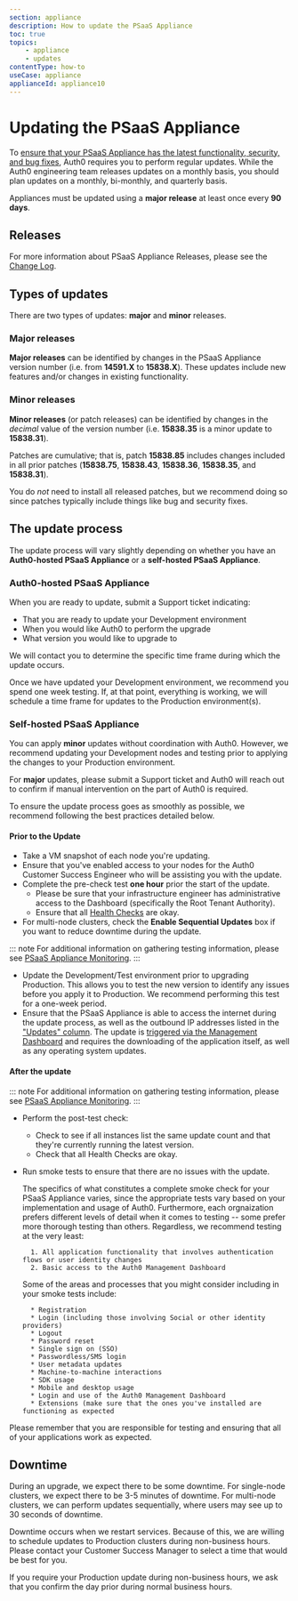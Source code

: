 ```yaml
---
section: appliance
description: How to update the PSaaS Appliance
toc: true
topics:
    - appliance
    - updates
contentType: how-to
useCase: appliance
applianceId: appliance10
---
```

# Updating the PSaaS Appliance

To [ensure that your PSaaS Appliance has the latest functionality, security, and bug fixes](/appliance/admin/importance-of-updates), Auth0 requires you to perform regular updates. While the Auth0 engineering team releases updates on a monthly basis, you should plan updates on a monthly, bi-monthly, and quarterly basis.

Appliances must be updated using a **major release** at least once every **90 days**.

## Releases

For more information about PSaaS Appliance Releases, please see the [Change Log](https://auth0.com/changelog/appliance).

## Types of updates

There are two types of updates: **major** and **minor** releases.

### Major releases

**Major releases** can be identified by changes in the PSaaS Appliance version number (i.e. from **14591.X** to **15838.X**). These updates include new features and/or changes in existing functionality.

### Minor releases

**Minor releases** (or patch releases) can be identified by changes in the *decimal* value of the version number (i.e. **15838.35** is a minor update to **15838.31**).

Patches are cumulative; that is, patch **15838.85** includes changes included in all prior patches (**15838.75**, **15838.43**, **15838.36**, **15838.35**, and **15838.31**).

You do *not* need to install all released patches, but we recommend doing so since patches typically include things like bug and security fixes.

## The update process

The update process will vary slightly depending on whether you have an **Auth0-hosted PSaaS Appliance** or a **self-hosted PSaaS Appliance**.

### Auth0-hosted PSaaS Appliance

When you are ready to update, submit a Support ticket indicating:

* That you are ready to update your Development environment
* When you would like Auth0 to perform the upgrade
* What version you would like to upgrade to

We will contact you to determine the specific time frame during which the update occurs.

Once we have updated your Development environment, we recommend you spend one week testing. If, at that point, everything is working, we will schedule a time frame for updates to the Production environment(s).

### Self-hosted PSaaS Appliance

You can apply **minor** updates without coordination with Auth0. However, we recommend updating your Development nodes and testing prior to applying the changes to your Production environment.

For **major** updates, please submit a Support ticket and Auth0 will reach out to confirm if manual intervention on the part of Auth0 is required.

To ensure the update process goes as smoothly as possible, we recommend following the best practices detailed below.

#### Prior to the Update

* Take a VM snapshot of each node you're updating.
* Ensure that you've enabled access to your nodes for the Auth0 Customer Success Engineer who will be assisting you with the update.
* Complete the pre-check test **one hour** prior the start of the update.
  * Please be sure that your infrastructure engineer has administrative access to the Dashboard (specifically the Root Tenant Authority).
  * Ensure that all [Health Checks](/appliance/dashboard/troubleshoot#health-check) are okay.
* For multi-node clusters, check the **Enable Sequential Updates** box if you want to reduce downtime during the update.

::: note
For additional information on gathering testing information, please see [PSaaS Appliance Monitoring](/appliance/monitoring).
:::

* Update the Development/Test environment prior to upgrading Production. This allows you to test the new version to identify any issues before you apply it to Production. We recommend performing this test for a one-week period.
* Ensure that the PSaaS Appliance is able to access the internet during the update process, as well as the outbound IP addresses listed in the ["Updates" column](/appliance/infrastructure/ip-domain-port-list#external-connectivity). The update is [triggered via the Management Dashboard](/appliance/dashboard/updates) and requires the downloading of the application itself, as well as any operating system updates.

#### After the update

::: note
For additional information on gathering testing information, please see [PSaaS Appliance Monitoring](/appliance/monitoring).
:::

* Perform the post-test check:
  * Check to see if all instances list the same update count and that they're currently running the latest version.
  * Check that all Health Checks are okay.

* Run smoke tests to ensure that there are no issues with the update.

    The specifics of what constitutes a complete smoke check for your PSaaS Appliance varies, since the appropriate tests vary based on your implementation and usage of Auth0. Furthermore, each orgnaization prefers different levels of detail when it comes to testing -- some prefer more thorough testing than others. Regardless, we recommend testing at the very least:
    
        1. All application functionality that involves authentication flows or user identity changes
        2. Basic access to the Auth0 Management Dashboard
        
    Some of the areas and processes that you might consider including in your smoke tests include:
    
        * Registration
        * Login (including those involving Social or other identity providers)
        * Logout
        * Password reset
        * Single sign on (SSO)
        * Passwordless/SMS login
        * User metadata updates
        * Machine-to-machine interactions
        * SDK usage
        * Mobile and desktop usage
        * Login and use of the Auth0 Management Dashboard
        * Extensions (make sure that the ones you've installed are functioning as expected

Please remember that you are responsible for testing and ensuring that all of your applications work as expected.

## Downtime

During an upgrade, we expect there to be some downtime. For single-node clusters, we expect there to be 3-5 minutes of downtime. For multi-node clusters, we can perform updates sequentially, where users may see up to 30 seconds of downtime.

Downtime occurs when we restart services. Because of this, we are willing to schedule updates to Production clusters during non-business hours. Please contact your Customer Success Manager to select a time that would be best for you.

If you require your Production update during non-business hours, we ask that you confirm the day prior during normal business hours.
